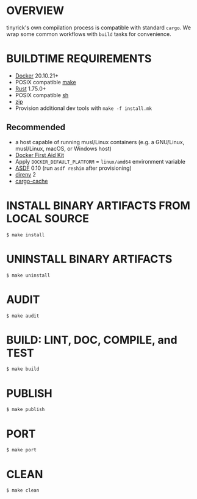 # OVERVIEW

tinyrick's own compilation process is compatible with standard `cargo`. We wrap some common workflows with `build` tasks for convenience.

# BUILDTIME REQUIREMENTS

* [Docker](https://www.docker.com/) 20.10.21+
* POSIX compatible [make](https://pubs.opengroup.org/onlinepubs/9699919799/utilities/make.html)
* [Rust](https://www.rust-lang.org/en-US/) 1.75.0+
* POSIX compatible [sh](https://pubs.opengroup.org/onlinepubs/9699919799/utilities/sh.html)
* [zip](https://linux.die.net/man/1/zip)
* Provision additional dev tools with `make -f install.mk`

## Recommended

* a host capable of running musl/Linux containers (e.g. a GNU/Linux, musl/Linux, macOS, or Windows host)
* [Docker First Aid Kit](https://github.com/mcandre/docker-first-aid-kit)
* Apply `DOCKER_DEFAULT_PLATFORM` = `linux/amd64` environment variable
* [ASDF](https://asdf-vm.com/) 0.10 (run `asdf reshim` after provisioning)
* [direnv](https://direnv.net/) 2
* [cargo-cache](https://crates.io/crates/cargo-cache)

# INSTALL BINARY ARTIFACTS FROM LOCAL SOURCE

```console
$ make install
```

# UNINSTALL BINARY ARTIFACTS

```console
$ make uninstall
```

# AUDIT

```console
$ make audit
```

# BUILD: LINT, DOC, COMPILE, and TEST

```console
$ make build
```

# PUBLISH

```console
$ make publish
```

# PORT

```console
$ make port
```

# CLEAN

```console
$ make clean
```
